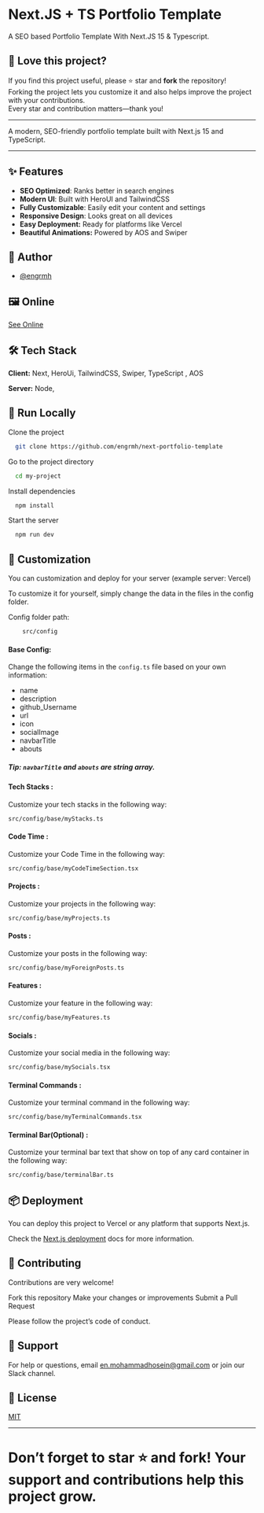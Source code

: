 # Next.JS + TS Portfolio Template

A SEO based Portfolio Template With Next.JS 15 & Typescript.

## 🚀 Love this project?

If you find this project useful, please ⭐️ star and **fork** the repository!  
Forking the project lets you customize it and also helps improve the project with your contributions.  
Every star and contribution matters—thank you!

---

A modern, SEO-friendly portfolio template built with Next.js 15 and TypeScript.

---

## ✨ Features

- **SEO Optimized**: Ranks better in search engines
- **Modern UI**: Built with HeroUI and TailwindCSS
- **Fully Customizable**: Easily edit your content and settings
- **Responsive Design**: Looks great on all devices
- **Easy Deployment:** Ready for platforms like Vercel
- **Beautiful Animations:** Powered by AOS and Swiper

## 👤 Author

- [@engrmh](https://www.github.com/engrmh)

## 🖼️ Online

[See Online](https://skylax.vercel.app)

## 🛠️ Tech Stack

**Client:** Next, HeroUi, TailwindCSS, Swiper, TypeScript , AOS

**Server:** Node,

## 🏁 Run Locally

Clone the project

```bash
  git clone https://github.com/engrmh/next-portfolio-template
```

Go to the project directory

```bash
  cd my-project
```

Install dependencies

```bash
  npm install
```

Start the server

```bash
  npm run dev
```

## 📝 Customization

You can customization and deploy for your server (example server: Vercel)

To customize it for yourself, simply change the data in the files in the config folder.

Config folder path:

```bash
    src/config
```

#### **Base Config:**

Change the following items in the `config.ts` file based on your own information:

- name
- description
- github_Username
- url
- icon
- socialImage
- navbarTitle
- abouts

##### Tip: `navbarTitle` and `abouts` are string array.

#### **Tech Stacks :**

Customize your tech stacks in the following way:

```bash
src/config/base/myStacks.ts
```

#### **Code Time** :

Customize your Code Time in the following way:

```bash
src/config/base/myCodeTimeSection.tsx
```

#### **Projects :**

Customize your projects in the following way:

```bash
src/config/base/myProjects.ts
```

#### **Posts :**

Customize your posts in the following way:

```bash
src/config/base/myForeignPosts.ts
```

#### **Features :**

Customize your feature in the following way:

```bash
src/config/base/myFeatures.ts
```

#### **Socials :**

Customize your social media in the following way:

```bash
src/config/base/mySocials.tsx
```

#### **Terminal Commands :**

Customize your terminal command in the following way:

```bash
src/config/base/myTerminalCommands.tsx
```

#### **Terminal Bar(Optional) :**

Customize your terminal bar text that show on top of any card container in the following way:

```bash
src/config/base/terminalBar.ts
```

## 📦 Deployment

You can deploy this project to Vercel or any platform that supports Next.js.

Check the [Next.js deployment](https://nextjs.org/docs/deployment) docs for more information.

## 🤝 Contributing

Contributions are very welcome!

Fork this repository
Make your changes or improvements
Submit a Pull Request

Please follow the project’s code of conduct.

## 💬 Support

For help or questions, email en.mohammadhosein@gmail.com or join our Slack channel.

## 📄 License

[MIT](https://choosealicense.com/licenses/mit/)

---

# Don’t forget to star ⭐️ and fork! Your support and contributions help this project grow.
